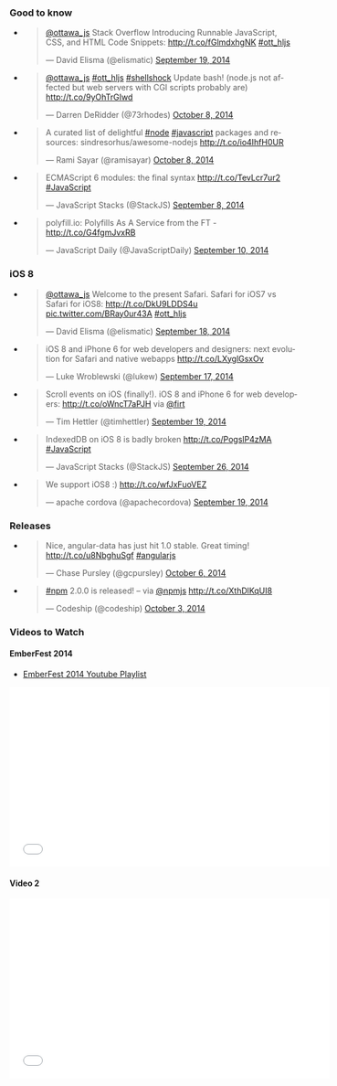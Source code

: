 <h3>Good to know</h3>
<ul>
	<li>
<blockquote class="twitter-tweet" lang="en">
	<p><a href="https://twitter.com/ottawa_js">@ottawa_js</a> Stack Overflow Introducing Runnable JavaScript, CSS, and HTML Code Snippets: <a href="http://t.co/fGlmdxhgNK">http://t.co/fGlmdxhgNK</a> <a href="https://twitter.com/hashtag/ott_hljs?src=hash">#ott_hljs</a></p>
	&mdash; David Elisma (@elismatic) <a href="https://twitter.com/elismatic/status/512754100669132800">September 19, 2014</a></blockquote>
	</li>
	<li>
<blockquote class="twitter-tweet" lang="en">
	<p><a href="https://twitter.com/ottawa_js">@ottawa_js</a> <a href="https://twitter.com/hashtag/ott_hljs?src=hash">#ott_hljs</a> <a href="https://twitter.com/hashtag/shellshock?src=hash">#shellshock</a> Update bash! (node.js not affected but web servers with CGI scripts probably are) <a href="http://t.co/9yOhTrGIwd">http://t.co/9yOhTrGIwd</a></p>
	&mdash; Darren DeRidder (@73rhodes) <a href="https://twitter.com/73rhodes/status/519687279363633152">October 8, 2014</a></blockquote>
</li>
<li>
<blockquote class="twitter-tweet" lang="en">
	<p>A curated list of delightful <a href="https://twitter.com/hashtag/node?src=hash">#node</a> <a href="https://twitter.com/hashtag/javascript?src=hash">#javascript</a> packages and resources: sindresorhus/awesome-nodejs <a href="http://t.co/io4IhfH0UR">http://t.co/io4IhfH0UR</a></p>
	&mdash; Rami Sayar (@ramisayar) <a href="https://twitter.com/ramisayar/status/519891280294576130">October 8, 2014</a></blockquote>
</li>
<li>
<blockquote class="twitter-tweet" lang="en">
	<p>ECMAScript 6 modules: the final syntax <a href="http://t.co/TevLcr7ur2">http://t.co/TevLcr7ur2</a> <a href="https://twitter.com/hashtag/JavaScript?src=hash">#JavaScript</a></p>
	&mdash; JavaScript Stacks (@StackJS) <a href="https://twitter.com/StackJS/status/508940223456100353">September 8, 2014</a></blockquote>
</li>
<li>
<blockquote class="twitter-tweet" lang="en">
	<p>polyfill.io: Polyfills As A Service from the FT - <a href="http://t.co/G4fgmJvxRB">http://t.co/G4fgmJvxRB</a></p>
	&mdash; JavaScript Daily (@JavaScriptDaily) <a href="https://twitter.com/JavaScriptDaily/status/509748663066034176">September 10, 2014</a></blockquote>
</li>
</ul>
<h3>iOS 8</h3>
<ul>
<li>
<blockquote class="twitter-tweet" lang="en">
	<p><a href="https://twitter.com/ottawa_js">@ottawa_js</a> Welcome to the present Safari. Safari for iOS7 vs Safari for iOS8: <a href="http://t.co/DkU9LDDS4u">http://t.co/DkU9LDDS4u</a> <a href="http://t.co/BRay0ur43A">pic.twitter.com/BRay0ur43A</a> <a href="https://twitter.com/hashtag/ott_hljs?src=hash">#ott_hljs</a></p>
	&mdash; David Elisma (@elismatic) <a href="https://twitter.com/elismatic/status/512548030957232129">September 18, 2014</a></blockquote>
</li>
<li>
<blockquote class="twitter-tweet" lang="en">
	<p>iOS 8 and iPhone 6 for web developers and designers: next evolution for Safari and native webapps&#10;<a href="http://t.co/LXyglGsxOv">http://t.co/LXyglGsxOv</a></p>
	&mdash; Luke Wroblewski (@lukew) <a href="https://twitter.com/lukew/status/512336127399718912">September 17, 2014</a></blockquote>
</li>
<li>
<blockquote class="twitter-tweet" lang="en">
	<p>Scroll events on iOS (finally!). iOS 8 and iPhone 6 for web developers: <a href="http://t.co/oWncT7aPJH">http://t.co/oWncT7aPJH</a> via <a href="https://twitter.com/firt">@firt</a></p>
	&mdash; Tim Hettler (@timhettler) <a href="https://twitter.com/timhettler/status/512979838962270208">September 19, 2014</a></blockquote>
</li>
<li>
<blockquote class="twitter-tweet" lang="en">
	<p>IndexedDB on iOS 8 is badly broken <a href="http://t.co/PogslP4zMA">http://t.co/PogslP4zMA</a> <a href="https://twitter.com/hashtag/JavaScript?src=hash">#JavaScript</a></p>
	&mdash; JavaScript Stacks (@StackJS) <a href="https://twitter.com/StackJS/status/515430330770018304">September 26, 2014</a></blockquote>
</li>
<li>
<blockquote class="twitter-tweet" lang="en">
	<p>We support iOS8 :) <a href="http://t.co/wfJxFuoVEZ">http://t.co/wfJxFuoVEZ</a></p>
	&mdash; apache cordova (@apachecordova) <a href="https://twitter.com/apachecordova/status/513022397847310336">September 19, 2014</a></blockquote>
</li>
</ul>
<h3>Releases</h3>
<ul>
<li>
<blockquote class="twitter-tweet" lang="en">
	<p>Nice, angular-data has just hit 1.0 stable. Great timing! <a href="http://t.co/u8NbghuSgf">http://t.co/u8NbghuSgf</a> <a href="https://twitter.com/hashtag/angularjs?src=hash">#angularjs</a></p>
	&mdash; Chase Pursley (@gcpursley) <a href="https://twitter.com/gcpursley/status/519107964045901824">October 6, 2014</a></blockquote>
</li>
<li>
<blockquote class="twitter-tweet" lang="en">
	<p><a href="https://twitter.com/hashtag/npm?src=hash">#npm</a> 2.0.0 is released! – via <a href="https://twitter.com/npmjs">@npmjs</a>&#10;&#10;<a href="http://t.co/XthDlKqUI8">http://t.co/XthDlKqUI8</a></p>
	&mdash; Codeship (@codeship) <a href="https://twitter.com/codeship/status/517942380897796096">October 3, 2014</a></blockquote>
</li>
</ul>
<h3>Videos to Watch</h3>
<h4>EmberFest 2014</h4>
<ul><li>
<a href="https://www.youtube.com/playlist?list=PLN4SpDLOSVkSbGTLohVaYGDB8hxWxGPBA">EmberFest 2014 Youtube Playlist</a>
</li></ul>
<iframe width="560" height="315" src="//www.youtube.com/embed/z4oxa-UR7oA?list=PLN4SpDLOSVkSbGTLohVaYGDB8hxWxGPBA" frameborder="0" allowfullscreen></iframe>
<h4>Video 2</h4>
<iframe width="560" height="315" src="//www.youtube.com/embed/FyrP0S9rUPg" frameborder="0" allowfullscreen></iframe>
<script async src="//platform.twitter.com/widgets.js" charset="utf-8"></script>
